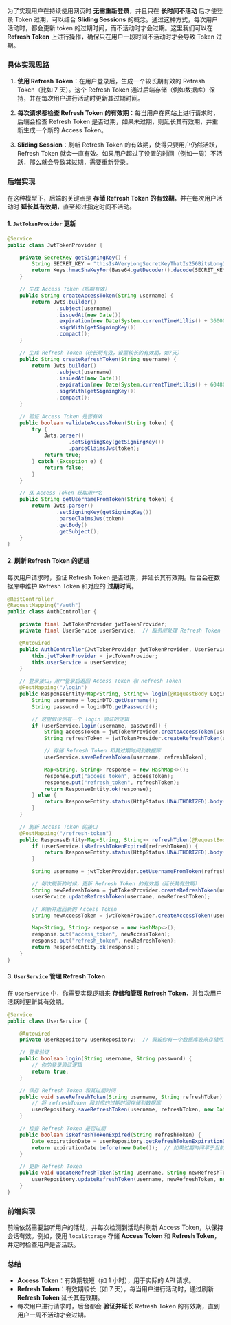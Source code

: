 为了实现用户在持续使用网页时 **无需重新登录**，并且只在 **长时间不活动** 后才使登录 Token 过期，可以结合 **Sliding Sessions** 的概念。通过这种方式，每次用户活动时，都会更新 token 的过期时间，而不活动时才会过期。这里我们可以在 **Refresh Token** 上进行操作，确保只在用户一段时间不活动时才会导致 Token 过期。

### 具体实现思路

1. **使用 Refresh Token**：在用户登录后，生成一个较长期有效的 Refresh Token（比如 7 天）。这个 Refresh Token 通过后端存储（例如数据库）保持，并在每次用户进行活动时更新其过期时间。

2. **每次请求都检查 Refresh Token 的有效期**：每当用户在网站上进行请求时，后端会检查 Refresh Token 是否过期，如果未过期，则延长其有效期，并重新生成一个新的 Access Token。

3. **Sliding Session**：刷新 Refresh Token 的有效期，使得只要用户仍然活跃，Refresh Token 就会一直有效。如果用户超过了设置的时间（例如一周）不活跃，那么就会导致其过期，需要重新登录。

### 后端实现

在这种模型下，后端的关键点是 **存储 Refresh Token 的有效期**，并在每次用户活动时 **延长其有效期**，直至超过指定时间不活动。

#### 1. `JwtTokenProvider` 更新

```java
@Service
public class JwtTokenProvider {

    private SecretKey getSigningKey() {
        String SECRET_KEY = "thisIsAVeryLongSecretKeyThatIs256BitsLong12345";
        return Keys.hmacShaKeyFor(Base64.getDecoder().decode(SECRET_KEY));
    }

    // 生成 Access Token（短期有效）
    public String createAccessToken(String username) {
        return Jwts.builder()
                .subject(username)
                .issuedAt(new Date())
                .expiration(new Date(System.currentTimeMillis() + 3600000))  // 设置 1 小时过期时间
                .signWith(getSigningKey())
                .compact();
    }

    // 生成 Refresh Token（较长期有效，设置较长的有效期，如7天）
    public String createRefreshToken(String username) {
        return Jwts.builder()
                .subject(username)
                .issuedAt(new Date())
                .expiration(new Date(System.currentTimeMillis() + 604800000))  // 设置 7 天过期时间
                .signWith(getSigningKey())
                .compact();
    }

    // 验证 Access Token 是否有效
    public boolean validateAccessToken(String token) {
        try {
            Jwts.parser()
                    .setSigningKey(getSigningKey())
                    .parseClaimsJws(token);
            return true;
        } catch (Exception e) {
            return false;
        }
    }

    // 从 Access Token 获取用户名
    public String getUsernameFromToken(String token) {
        return Jwts.parser()
                .setSigningKey(getSigningKey())
                .parseClaimsJws(token)
                .getBody()
                .getSubject();
    }
}
```

#### 2. 刷新 Refresh Token 的逻辑

每次用户请求时，验证 Refresh Token 是否过期，并延长其有效期。后台会在数据库中维护 Refresh Token 和对应的 **过期时间**。

```java
@RestController
@RequestMapping("/auth")
public class AuthController {

    private final JwtTokenProvider jwtTokenProvider;
    private final UserService userService;  // 服务层处理 Refresh Token 的管理

    @Autowired
    public AuthController(JwtTokenProvider jwtTokenProvider, UserService userService) {
        this.jwtTokenProvider = jwtTokenProvider;
        this.userService = userService;
    }

    // 登录接口，用户登录后返回 Access Token 和 Refresh Token
    @PostMapping("/login")
    public ResponseEntity<Map<String, String>> login(@RequestBody LoginDTO loginDTO) {
        String username = loginDTO.getUsername();
        String password = loginDTO.getPassword();

        // 这里假设你有一个 login 验证的逻辑
        if (userService.login(username, password)) {
            String accessToken = jwtTokenProvider.createAccessToken(username);
            String refreshToken = jwtTokenProvider.createRefreshToken(username);

            // 存储 Refresh Token 和其过期时间到数据库
            userService.saveRefreshToken(username, refreshToken);

            Map<String, String> response = new HashMap<>();
            response.put("access_token", accessToken);
            response.put("refresh_token", refreshToken);
            return ResponseEntity.ok(response);
        } else {
            return ResponseEntity.status(HttpStatus.UNAUTHORIZED).body(Map.of("message", "Invalid credentials"));
        }
    }

    // 刷新 Access Token 的接口
    @PostMapping("/refresh-token")
    public ResponseEntity<Map<String, String>> refreshToken(@RequestBody String refreshToken) {
        if (userService.isRefreshTokenExpired(refreshToken)) {
            return ResponseEntity.status(HttpStatus.UNAUTHORIZED).body(Map.of("message", "Refresh token expired"));
        }

        String username = jwtTokenProvider.getUsernameFromToken(refreshToken);

        // 每次刷新的时候，更新 Refresh Token 的有效期（延长其有效期）
        String newRefreshToken = jwtTokenProvider.createRefreshToken(username);
        userService.updateRefreshToken(username, newRefreshToken);

        // 刷新并返回新的 Access Token
        String newAccessToken = jwtTokenProvider.createAccessToken(username);

        Map<String, String> response = new HashMap<>();
        response.put("access_token", newAccessToken);
        response.put("refresh_token", newRefreshToken);
        return ResponseEntity.ok(response);
    }
}
```

#### 3. `UserService` 管理 Refresh Token

在 `UserService` 中，你需要实现逻辑来 **存储和管理 Refresh Token**，并每次用户活跃时更新其有效期。

```java
@Service
public class UserService {

    @Autowired
    private UserRepository userRepository;  // 假设你有一个数据库表来存储用户及其 Refresh Token

    // 登录验证
    public boolean login(String username, String password) {
        // 你的登录验证逻辑
        return true;
    }

    // 保存 Refresh Token 和其过期时间
    public void saveRefreshToken(String username, String refreshToken) {
        // 将 refreshToken 和对应的过期时间存储到数据库
        userRepository.saveRefreshToken(username, refreshToken, new Date(System.currentTimeMillis() + 604800000));  // 7 天
    }

    // 检查 Refresh Token 是否过期
    public boolean isRefreshTokenExpired(String refreshToken) {
        Date expirationDate = userRepository.getRefreshTokenExpirationDate(refreshToken);
        return expirationDate.before(new Date());  // 如果过期时间早于当前时间，则过期
    }

    // 更新 Refresh Token
    public void updateRefreshToken(String username, String newRefreshToken) {
        userRepository.updateRefreshToken(username, newRefreshToken, new Date(System.currentTimeMillis() + 604800000));  // 更新为新的有效期
    }
}
```

### 前端实现

前端依然需要监听用户的活动，并每次检测到活动时刷新 Access Token，以保持会话有效。例如，使用 `localStorage` 存储 **Access Token** 和 **Refresh Token**，并定时检查用户是否活跃。

### 总结

- **Access Token**：有效期较短（如 1 小时），用于实际的 API 请求。
- **Refresh Token**：有效期较长（如 7 天），每当用户进行活动时，通过刷新 **Refresh Token** 延长其有效期。
- 每次用户进行请求时，后台都会 **验证并延长** Refresh Token 的有效期，直到用户一周不活动才会过期。
